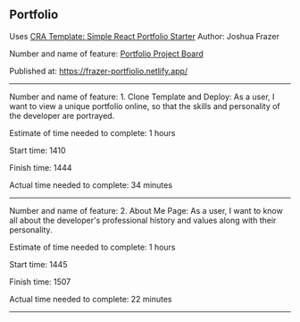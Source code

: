 ## Portfolio

Uses [CRA Template: Simple React Portfolio Starter](https://www.npmjs.com/package/cra-template-react-portfolio)
Author: Joshua Frazer

Number and name of feature: [Portfolio Project Board](https://trello.com/invite/b/AJqqiXWv/c3fa1a534553a2993726c9d2b5be0375/portfolio)

Published at: https://frazer-portfiolio.netlify.app/

---

Number and name of feature: 1. Clone Template and Deploy: As a user, I want to view a unique portfolio online, so that the skills and personality of the developer are portrayed.

Estimate of time needed to complete: 1 hours

Start time: 1410

Finish time: 1444

Actual time needed to complete: 34 minutes

---

Number and name of feature: 2. About Me Page: As a user, I want to know all about the developer's professional history and values along with their personality.

Estimate of time needed to complete: 1 hours

Start time: 1445

Finish time: 1507

Actual time needed to complete: 22 minutes 

---

